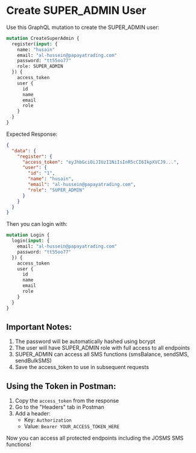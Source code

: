 # Create SUPER_ADMIN User

Use this GraphQL mutation to create the SUPER_ADMIN user:

```graphql
mutation CreateSuperAdmin {
  register(input: {
    name: "husain"
    email: "al-hussein@papayatrading.com"
    password: "tt55oo77"
    role: SUPER_ADMIN
  }) {
    access_token
    user {
      id
      name
      email
      role
    }
  }
}
```

Expected Response:
```json
{
  "data": {
    "register": {
      "access_token": "eyJhbGciOiJIUzI1NiIsInR5cCI6IkpXVCJ9...",
      "user": {
        "id": "1",
        "name": "husain",
        "email": "al-hussein@papayatrading.com",
        "role": "SUPER_ADMIN"
      }
    }
  }
}
```

Then you can login with:

```graphql
mutation Login {
  login(input: {
    email: "al-hussein@papayatrading.com"
    password: "tt55oo77"
  }) {
    access_token
    user {
      id
      name
      email
      role
    }
  }
}
```

## Important Notes:

1. The password will be automatically hashed using bcrypt
2. The user will have SUPER_ADMIN role with full access to all endpoints
3. SUPER_ADMIN can access all SMS functions (smsBalance, sendSMS, sendBulkSMS)
4. Save the access_token to use in subsequent requests

## Using the Token in Postman:

1. Copy the `access_token` from the response
2. Go to the "Headers" tab in Postman
3. Add a header:
   - Key: `Authorization`
   - Value: `Bearer YOUR_ACCESS_TOKEN_HERE`

Now you can access all protected endpoints including the JOSMS SMS functions!
